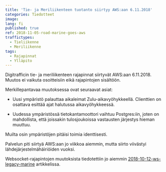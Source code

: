 ```yaml
---
title: 'Tie- ja Meriliikenteen tuotanto siirtyy AWS:aan 6.11.2018'
categories: Tiedotteet
image: 
lang: fi
published: true
ref: 2018-11-05-road-marine-goes-aws
traffictypes:
  - Tieliikenne
  - Meriliikenne
tags:
  - Rajapinnat
  - Ylläpito
---
```


Digitrafficin tie- ja meriliikenteen rajapinnat siirtyvät AWS:aan 6.11.2018. 
Muutos ei vaikuta osoitteisiin eikä rajapintojen sisältöön.  

Merkillepantavaa muutoksessa ovat seuraavat asiat:

* Uusi ympäristö palauttaa aikaleimat Zulu-aikavyöhykkeellä. Clienttien on osattava esittää ajat 
halutussa aikavyöhykkeessä.

* Uudessa ympäristössä tietokantamoottori vaihtuu Postgres:iin, joten on mahdollista, että
joissakin tulosjoukoissa vastausten järjestys hieman muuttuu.
 
Muilta osin ympäristöjen pitäisi toimia identtisesti.

Palvelun piti siirtyä AWS:aan jo viikkoa aiemmin, mutta siirto viivästyi lähdejärjestelmähäiriöiden vuoksi.

Websocket-rajapintojen muutoksista tiedotettiin jo aiemmin
[2018-10-12-ws-legacy-marine](http://digitraffic.liikennevirasto.fi/tiedotteet/2018/10/12/ws-legacy-marine.html) 
artikkelissa.